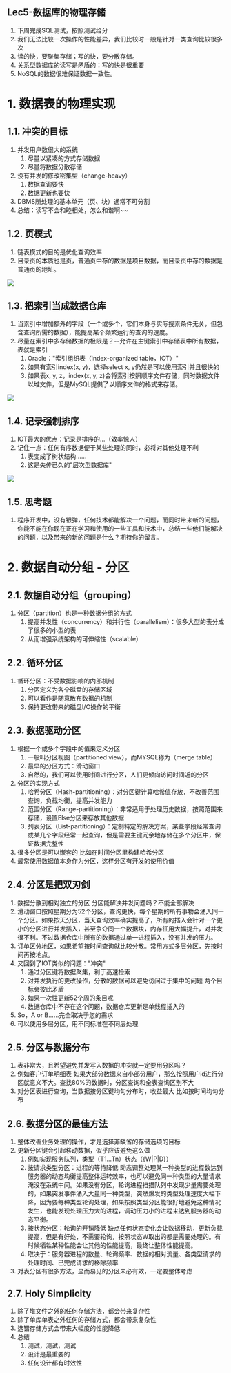 Lec5-数据库的物理存储
---
1. 下周完成SQL测试，按照测试给分
2. 我们无法比较一次操作的性能差异，我们比较时一般是针对一类查询比较很多次
3. 读的快，要聚集存储；写的快，要分散存储。
4. 关系型数据库的读写是矛盾的：写的快是很重要
5. NoSQL的数据很难保证数据一致性。

# 1. 数据表的物理实现

## 1.1. 冲突的目标
1. 并发用户数很大的系统
   1. 尽量以紧凑的方式存储数据
   2. 尽量将数据分散存储
2. 没有并发的修改密集型（change-heavy）
   1. 数据查询要快
   2. 数据更新也要快
3. DBMS所处理的基本单元（页、块）通常不可分割
4. 总结：读写不会和睦相处，怎么和谐啊~~

## 1.2. 页模式
1. 链表模式的目的是优化查询效率
2. 目录页的本质也是页，普通页中存的数据是项目数据，而目录页中存的数据是普通页的地址。

![](img/lec5/1.png)

## 1.3. 把索引当成数据仓库
1. 当索引中增加额外的字段（一个或多个，它们本身与实际搜索条件无关，但包含查询所需的数据），能提高某个频繁运行的查询的速度。
2. 尽量在索引中多存储数据的极限是？--允许在主键索引中存储表中所有数据，表就是索引
   1. Oracle："索引组织表（index-organized table，IOT）"
   2. 如果有索引index(x, y)，选择select x, y仍然是可以使用索引并且很快的
   3. 如果表x, y, z，index(x, y, z)会将索引按照顺序文件存储，同时数据文件以堆文件，但是MySQL提供了以顺序文件的格式来存储。

![](img/lec5/2.png)

## 1.4. 记录强制排序
1. IOT最大的优点：记录是排序的…（效率惊人）
2. 记住一点：任何有序数据便于某些处理的同时，必将对其他处理不利
   1. 表变成了树状结构……
   2. 这是失传已久的"层次型数据库"

![](img/lec5/3.png)

## 1.5. 思考题
1. 程序开发中，没有银弹，任何技术都能解决一个问题，而同时带来新的问题，你能不能在你现在正在学习和使用的一些工具和技术中，总结一些他们能解决的问题，以及带来的新的问题是什么？期待你的留言。

# 2. 数据自动分组 - 分区

## 2.1. 数据自动分组（grouping）
1. 分区（partition）也是一种数据分组的方式
   1. 提高并发性（concurrency）和并行性（parallelism）：很多大型的表分成了很多的小型的表
   2. 从而增强系统架构的可伸缩性（scalable）

## 2.2. 循环分区
1. 循环分区：不受数据影响的内部机制
   1. 分区定义为各个磁盘的存储区域
   2. 可以看作是随意散布数据的机制
   3. 保持更改带来的磁盘I/O操作的平衡

## 2.3. 数据驱动分区
1. 根据一个或多个字段中的值来定义分区
   1. 一般叫分区视图（partitioned view），而MYSQL称为（merge table）
   2. 最早的分区方式：滑动窗口
   3. 自然的，我们可以使用时间进行分区，人们更倾向访问时间近的分区
2. 分区的实现方式
   1. 哈希分区（Hash-partitioning）：对分区键计算哈希值存放，不改善范围查询，负载均衡，提高并发能力
   2. 范围分区（Range-partitioning）：非常适用于处理历史数据，按照范围来存储，设置Else分区来存放其他数据
   3. 列表分区（List-partitioning）：定制特定的解决方案，某些字段经常查询或某几个字段经常一起查询，但是需要主键冗余地存储在多个分区中，保证数据完整性
3. 很多分区是可以嵌套的 比如在时间分区里构建哈希分区
4. 最常使用数据值本身作为分区，这样分区有开发的使用价值

## 2.4. 分区是把双刃剑

1. 数据分散到相对独立的分区 分区能解决并发问题吗？不能全部解决 
2. 滑动窗口按照星期分为52个分区，查询更快，每个星期的所有事物会涌入同一个分区。如果按天分区，当天查询效率确实提高了，所有的插入会针对一个更小的分区进行并发插入，甚至争夺同一个数据块，内存征用大幅提升，对并发很不利。不过数据仓库中所有的数据通过单一进程插入，没有并发的压力。
3. 订单区分地区，如果希望按时间查询就比较分散。常用方式多层分区，先按时间再按地点。
4. 又回到了IOT类似的问题："冲突"
   1. 通过分区键将数据聚集，利于高速检索
   2. 对并发执行的更改操作，分散的数据可以避免访问过于集中的问题       两个目标会彼此矛盾
   3. 如果一次性更新52个周的条目呢
   4. 数据仓库中不存在这个问题，数据仓库更新是单线程插入的
5. So，A or B……完全取决于您的需求
6. 可以使用多层分区，用不同标准在不同层处理

## 2.5. 分区与数据分布
1. 表非常大，且希望避免并发写入数据的冲突就一定要用分区吗？
2. 例如客户订单明细表 如果大部分数据来自小部分用户，那么按照用户id进行分区就意义不大。查找80%的数据时，分区查询和全表查询区别不大
3. 对分区表进行查询，当数据按分区键均匀分布时，收益最大  比如按时间均匀分布

## 2.6. 数据分区的最佳方法
1. 整体改善业务处理的操作，才是选择非缺省的存储选项的目标
2. 更新分区键会引起移动数据，似乎应该避免这么做
   1. 例如实现服务队列，类型（T1…Tn）状态（{W|P|D}）
   2. 按请求类型分区：进程的等待降低   动态调整处理某一种类型的进程数达到服务器的动态均衡提高整体运转效率，也可以避免同一种类型的大量请求淹没在系统中间。如果没有分区，轮询进程扫描队列中发现少量需要处理的，如果突发事件涌入大量同一种类型，突然爆发的类型处理速度大幅下降，因为要每种类型轮询处理，如果按照类型分区能很好地避免这种情况发生，也能发现处理压力大的进程，调动压力小的进程来达到服务器的动态平衡。
   3. 按状态分区：轮询的开销降低   缺点任何状态变化会让数据移动，更新负载提高，但是有好处，不需要轮询，按照状态W取出的都是需要处理的。有时候牺牲某种性能会让其他的性能提高，最终让整体性能提高。
   4. 取决于：服务器进程的数量、轮询频率、数据的相对流量、各类型请求的处理时间、已完成请求的移除频率
3. 对表分区有很多方法，显而易见的分区未必有效，一定要整体考虑

## 2.7. Holy Simplicity
1. 除了堆文件之外的任何存储方法，都会带来复杂性
2. 除了单库单表之外任何的存储方式，都会带来复杂性
3. 选错存储方式会带来大幅度的性能降低
4. 总结
   1. 测试，测试，测试
   2. 设计是最重要的
   3. 任何设计都有时效性